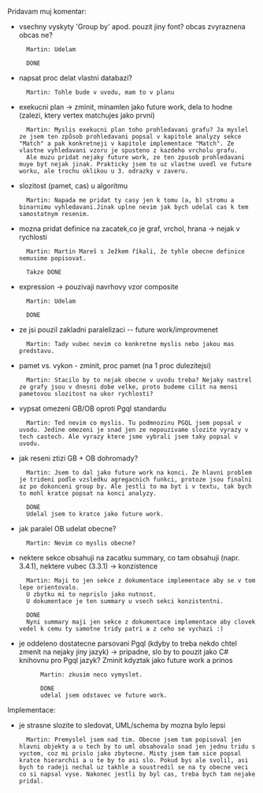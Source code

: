 Pridavam muj komentar:

- vsechny vyskyty 'Group by' apod. pouzit jiny font? obcas zvyraznena obcas ne?

		Martin: Udelam

		DONE

- napsat proc delat vlastni databazi?

		Martin: Tohle bude v uvodu, mam to v planu

- exekucni plan -> zminit, minamlen jako future work, dela to hodne (zalezi, ktery vertex matchujes jako prvni)

		Martin: Myslis exekucni plan toho prohledavani grafu? Ja myslel ze jsem ten způsob prohledavani popsal v kapitole analyzy sekce "Match" a pak konkretneji v kapitole implementace "Match". Ze vlastne vyhledavani vzoru je spusteno z kazdeho vrcholu grafu.
		Ale muzu pridat nejaky future work, ze ten zpusob prohledavani muye byt nejak jinak. Prakticky jsem to uz vlastne uvedl ve future worku, ale trochu oklikou u 3. odrazky v zaveru.

- slozitost (pamet, cas) u algoritmu

		Martin: Napada me pridat ty casy jen k tomu (a, b) stromu a binarnimu vyhledavani.Jinak uplne nevim jak bych udelal cas k tem samostatnym resenim.

- mozna pridat definice na zacatek,co je graf, vrchol, hrana -> nejak v rychlosti

		Martin: Martin Mareš s Ježkem říkali, že tyhle obecne definice nemusime popisovat.

		Takze DONE 

- expression -> pouzivaji navrhovy vzor composite

		Martin: Udelam
		
		DONE

- ze jsi pouzil zakladni paralelizaci
	  -- future work/improvmenet

		Martin: Tady vubec nevim co konkretne myslis nebo jakou mas predstavu.

- pamet vs. vykon - zminit, proc pamet (na 1 proc dulezitejsi)

		Martin: Stacilo by to nejak obecne v uvodu treba? Nejaky nastrel ze grafy jsou v dnesni dobe velke, proto budeme cilit na mensi pametovou slozitost na ukor rychlosti?

- vypsat omezeni GB/OB oproti Pgql standardu

		Martin: Ted nevim co myslis. Tu podmnozinu PGQL jsem popsal v uvodu. Jedine omezeni je snad jen ze nepouzivame slozite vyrazy v tech castech. Ale vyrazy ktere jsme vybrali jsem taky popsal v uvodu.

- jak reseni ztizi GB + OB dohromady?

		Martin: Jsem to dal jako future work na konci. Ze hlavni problem je trideni podle vzsledku agregacnich funkci, protoze jsou finalni az po dokonceni group by. Ale jestli to ma byt i v textu, tak bych to mohl kratce popsat na konci analyzy.

		DONE
		Udelal jsem to kratce jako future work. 

- jak paralel OB udelat obecne?

		Martin: Nevim co myslis obecne?


- nektere sekce obsahuji na zacatku summary, co tam obsahuji (napr. 3.4.1), nektere vubec (3.3.1) -> konzistence

		Martin: Maji to jen sekce z dokumentace implementace aby se v tom lepe orientovalo.
		U zbytku mi to neprislo jako nutnost.
		U dokumentace je ten summary u vsech sekci konzistentni.

		DONE
		Nyni summary maji jen sekce z dokumentace implementace aby clovek vedel k cemu ty samotne tridy patri a z ceho se vychazi :)
		

- je oddeleno dostatecne parsovani Pgql (kdyby to treba nekdo chtel zmenit na nejaky jiny jazyk) -> pripadne, slo by to pouzit jako C# knihovnu pro Pgql jazyk? Zminit kdyztak jako future work a prinos

			Martin: zkusim neco vymyslet.

			DONE
			udelal jsem odstavec ve future work.

Implementace:
- je strasne slozite to sledovat, UML/schema by mozna bylo lepsi

		Martin: Premyslel jsem nad tim. Obecne jsem tam popisoval jen hlavni objekty a u tech by to uml obsahovalo snad jen jednu tridu s vyctem, coz mi prislo jako zbytecne. Misty jsem tam sice popsal kratce hierarchii a u te by to asi slo. Pokud bys ale svolil, asi bych to radeji nechal uz takhle a soustredil se na ty obecne veci co si napsal vyse. Nakonec jestli by byl cas, treba bych tam nejake pridal. 